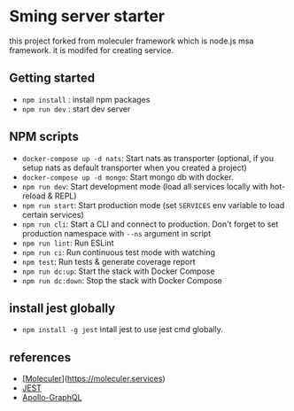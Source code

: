 # Sming server starter

this project forked from moleculer framework which is node.js msa framework. it is modifed for creating service.

## Getting started

-   `npm install` : install npm packages
-   `npm run dev` : start dev server

## NPM scripts

-   `docker-compose up -d nats`: Start nats as transporter (optional, if you setup nats as default transporter when you created a project)
-   `docker-compose up -d mongo`: Start mongo db with docker.
-   `npm run dev`: Start development mode (load all services locally with hot-reload & REPL)
-   `npm run start`: Start production mode (set `SERVICES` env variable to load certain services)
-   `npm run cli`: Start a CLI and connect to production. Don't forget to set production namespace with `--ns` argument in script
-   `npm run lint`: Run ESLint
-   `npm run ci`: Run continuous test mode with watching
-   `npm test`: Run tests & generate coverage report
-   `npm run dc:up`: Start the stack with Docker Compose
-   `npm run dc:down`: Stop the stack with Docker Compose

## install jest globally

-   `npm install -g jest` intall jest to use jest cmd globally.

## references
-   [[Moleculer](https://badgen.net/badge/Powered%20by/Moleculer/0e83cd)](https://moleculer.services)
-   [JEST](https://jestjs.io/)
-   [Apollo-GraphQL](https://github.com/moleculerjs/moleculer-apollo-server)
